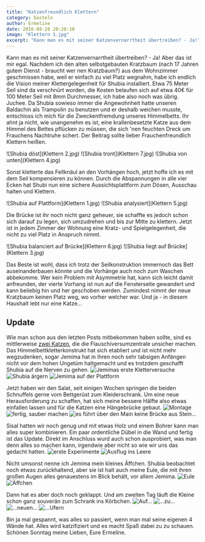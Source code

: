 ```yaml
---
title: "Katzenfreundlich Klettern"
category: basteln
author: Ermeline
date: 2016-08-28 20:20:18
image: "Klettern 1.jpg"
excerpt: "Kann man es mit seiner Katzenvernarrtheit übertreiben? - Ja!"
---
```


Kann man es mit seiner Katzenvernarrtheit übertreiben? - Ja!
Aber das ist mir egal. Nachdem ich den alten selbstgebauten Kratzbaum (nach 17 Jahren gutem Dienst - braucht wer nen Kratzbaum?) aus dem Wohnzimmer geschmissen habe, weil er einfach zu viel Platz wegnahm, habe ich endlich die Vision meiner Klettergelegenheit für Shubia installiert. Etwa 75 Meter Seil sind da verschnürt worden, die Kosten belaufen sich auf etwa 40€ für 100 Meter Seil mit 8mm Durchmesser, ich habe also noch was übrig. Juchee.
Da Shubia sowieso immer die Angewohnheit hatte unseren Baldachin als Trampolin zu benutzen und er deshalb weichen musste, entschloss ich mich für die Zweckentfremdung unseres Himmelbetts. Ihr ahnt ja nicht, wie unangenehm es ist, eine krallenbesetzte Katze aus dem Himmel des Bettes pflücken zu müssen, die sich 'nen feuchten Dreck um Frauchens Nachtruhe schert. Der Beitrag sollte lieber Frauchenfreundlich Klettern heißen.

![Shubia döst](Klettern 2.jpg)
![Shubia tront](Klettern 7.jpg)
![Shubia von unten](Klettern 4.jpg)

Sonst kletterte das Fellknäul an den Vorhängen hoch, jetzt hoffe ich es mit dem Seil kompensieren zu können. Durch die Abspannungen in alle vier Ecken hat Shubi nun eine sichere Aussichtsplattform zum Dösen, Ausschau halten und Klettern. 

![Shubia auf Plattform](Klettern 1.jpg)
![Shubia analysiert](Klettern 5.jpg)

Die Brücke ist ihr noch nicht ganz geheuer, sie schaffte es jedoch schon sich darauf zu legen, sich umzudrehen und bis zur Mitte zu klettern. Jetzt ist in jedem Zimmer der Wohnung eine Kratz- und Spielgelegenheit, die nicht zu viel Platz in Anspruch nimmt.  

![Shubia balanciert auf Brücke](Klettern 6.jpg)
![Shubia liegt auf Brücke](Klettern 3.jpg)

Das Beste ist wohl, dass ich trotz der Seilkonstruktion immernoch das Bett auseinanderbauen könnte und die Vorhänge auch noch zum Waschen abbekomme. Wer kein Problem mit Asymmetrie hat, kann sich leicht damit anfreunden, der vierte Vorhang ist nun auf die Fensterseite gewandert und kann beliebig hin und her geschoben werden. Zumindest nimmt der neue Kratzbaum keinen Platz weg, wo vorher welcher war. Und ja - in diesem Haushalt lebt nur eine Katze...

## Update
Wie man schon aus den letzten Posts mitbekommen haben sollte, sind es mittlerweise [zwei Katzen](/2016/10/zuwachs/), die die Flauschiversumzentrale unsicher machen. Das Himmelbettkletterkonstrukt hat sich etabliert und ist nicht mehr wegzudenken, sogar Jemima hat in ihren noch sehr tabsigen Anfängen nicht vor dem hohen Ungetüm haltgemacht und es trotzdem geschafft Shubia auf die Nerven zu gehen. 
![Jemimas erste Kletterversuche](IMG_20161027_223053.jpg)
![Shubia ärgern](IMG_20161106_123249.jpg)
![Jemima auf der Plattform](_1000579.JPG)

Jetzt haben wir den Salat, seit einigen Wochen springen die beiden Schnuffels gerne vom Bettgerüst zum Kleiderschrank. Um eine neue Herausforderung zu schaffen, hat sich meine bessere Hälfte also etwas einfallen lassen und für die Katzen eine Hängebrücke gebaut. 
![Montage](_1020450.JPG)
![fertig, sauber machen](_1020452.JPG)
![es führt über den Main keine Brücke aus Stein...](_1020453.JPG)

Sisal hatten wir noch genug und mit etwas Holz und einem Bohrer kann man alles super kombinieren. Ein paar ordentliche Dübel in die Wand und fertig ist das Update. Direkt im Anschluss wurd auch schon ausprobiert, was man denn alles so machen kann, irgendwie aber nicht so wie wir uns das gedacht hatten. 
![erste Experimente](_1020472.JPG)
![Ausflug ins Leere](_1020494.JPG)

Nicht umsonst nenne ich Jemima mein kleines Äffchen. Shubia beobachtet noch etwas zurückhaltend, aber sie ist halt auch meine Eule, die mit ihren großen Augen alles genauestens im Blick behält, vor allem Jemima.
![Eule](_1000392.JPG)
![Äffchen](_1000569.JPG)

Dann hat es aber doch noch geklappt. Und am zweiten Tag läuft die Kleine schon ganz souverän zum Schrank ins Körbchen. 
![Auf...](_1020498.JPG)
![...zu...](_1020503.JPG)
![...neuen...](_1020504.JPG)
![...Ufern](_1020504.JPG)

Bin ja mal gespannt, was alles so passiert, wenn man mal seine eigenen 4 Wände hat. Alles wird katzifiziert und es macht Spaß dabei zu zu schauen. Schönen Sonntag meine Lieben, Eure Ermeline.


